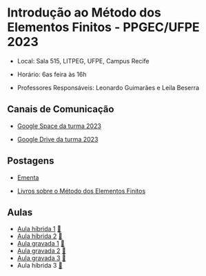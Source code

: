 # Introdução ao Método dos Elementos Finitos - PPGEC/UFPE 2023

- Local: Sala 515, LITPEG, UFPE, Campus Recife
- Horário: 6as feira às 16h

- Professores Responsáveis: 
Leonardo Guimarães e Leila Beserra

## Canais de Comunicação

- [Google Space da turma 2023](https://mail.google.com/mail/u/0/#chat/space/AAAARCDW_6Y)

- [Google Drive da turma 2023](https://drive.google.com/drive/folders/1mqH0oRozUDT2hp_FFINIXWrUth49VZdr?usp=sharing)

## Postagens

- [Ementa](https://drive.google.com/file/d/10169sOf9ckh9kyF8iXiS9QLPyHkYmF9F/view?usp=sharing)

- [Livros sobre o Método dos Elementos Finitos](http://www.lmcg.ufpe.br/~leo/Metodos_Aproximados/?authuser=0)

## Aulas

- [Aula híbrida 1](https://drive.google.com/file/d/1XwEM9RT_PqXf8lUJTSUQU7BhyHkApvn7/view?usp=sharing)     [🎦](https://drive.google.com/file/d/19oozycGRMyu1UPTGYQT4p2LSq_NJ9xxX/view?usp=sharing) 
- [Aula híbrida 2](https://drive.google.com/file/d/1KZlPGgV7xIrjKAr_WyViyC6hmX8R-LeH/view?usp=sharing)     [🎦](https://drive.google.com/file/d/1KzX1Smq4T8KHjjd7Qr1WrGhl4bMPr3pZ/view?usp=sharing)
- [Aula gravada 1](https://drive.google.com/file/d/1kw0rsU_aMSdf7e60dZ-WguffwXEpBoR8/view?usp=sharing)     [🎦](https://drive.google.com/file/d/1gQxnJ_QN8NFYMDCBSG0eQf_-RmE3zzW0/view?usp=sharing)
- [Aula gravada 2](https://drive.google.com/file/d/1o8J-lfEG0iv_ifJ-Qf4pN2ujXNTTvlZf/view?usp=sharing)     [🎦](https://drive.google.com/file/d/1sLOtdU8MlsmQZjSDbNYbLA0Gb843Xb1M/view?usp=sharing)
- [Aula gravada 3](https://drive.google.com/file/d/15EvEKhEqziB62zFZ7lU__My00Hg7gGXU/view?usp=sharing)     [🎦](https://drive.google.com/file/d/1SYEHweLEnrzdYat5qhBDByX0uvXnHEoT/view?usp=sharing)
- Aula híbrida 3     [🎦](https://drive.google.com/file/d/13wNxVZho1UbX1omvh_0lgtn4fJF7srH1/view?usp=sharing) 


